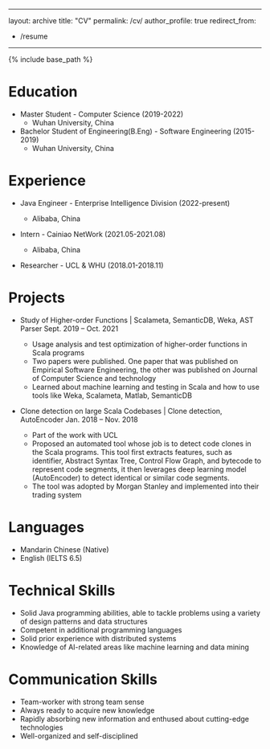 

---
layout: archive
title: "CV"
permalink: /cv/
author_profile: true
redirect_from:
  - /resume
---
{% include base_path %}

Education
=========

* Master Student - Computer Science (2019-2022)
  * Wuhan University, China
* Bachelor Student of Engineering(B.Eng) - Software Engineering  (2015-2019)
  * Wuhan University, China


Experience
=========

* Java Engineer - Enterprise Intelligence Division (2022-present)
  * Alibaba, China

* Intern - Cainiao NetWork (2021.05-2021.08)
  * Alibaba, China

* Researcher - UCL & WHU (2018.01-2018.11)

Projects
=========

* Study of Higher-order Functions | Scalameta, SemanticDB, Weka, AST Parser     Sept. 2019 – Oct. 2021
  * Usage analysis and test optimization of higher-order functions in Scala programs
  * Two papers were published. One paper that was published on Empirical Software Engineering, the other was published on Journal of Computer Science and technology
  * Learned about machine learning and testing in Scala and how to use tools like Weka, Scalameta, Matlab, SemanticDB

* Clone detection on large Scala Codebases | Clone detection, AutoEncoder       Jan. 2018 – Nov. 2018
  * Part of the work with UCL
  * Proposed an automated tool whose job is to detect code clones in the Scala programs. This tool first extracts features, such as identifier, Abstract Syntax Tree, Control Flow Graph, and bytecode to represent code segments, it then leverages deep learning model (AutoEncoder) to detect identical or similar code segments.
  * The tool was adopted by Morgan Stanley and implemented into their trading system


Languages
=========

* Mandarin Chinese (Native)
* English (IELTS 6.5)


Technical Skills
=========

* Solid Java programming abilities, able to tackle problems using a variety of design patterns and data structures
* Competent in additional programming languages
* Solid prior experience with distributed systems
* Knowledge of AI-related areas like machine learning and data mining

Communication Skills
=========

* Team-worker with strong team sense
* Always ready to acquire new knowledge
* Rapidly absorbing new information and enthused about cutting-edge technologies
* Well-organized and self-disciplined
